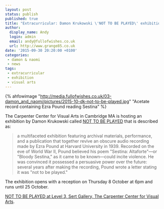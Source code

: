 ```yaml
---
layout: post
status: publish
published: true
title: "Extracurricular: Damon Krukowski \'NOT TO BE PLAYED\' exhibition"
author:
  display_name: Andy
  login: admin
  email: andy@fullofwishes.co.uk
  url: http://www.grange85.co.uk
date: '2015-09-30 20:20:00 +0100'
categories:
 - damon & naomi
 - news
tags:
 - extracurricular
 - exhibition
 - visual arts
---
```

{% ahfowimage "http://media.fullofwishes.co.uk/03-damon_and_naomi/pictures/2015-10-dk-not-to-be-played.jpg" "Acetate record containing Ezra Pound reading Sestina" %}

<p class="lead">The Carpenter Center for Visual Arts in Cambridge MA is hosting an exhibition by Damon Krukowski called <a href="http://ccva.fas.harvard.edu/damon-krukowski-not-be-played">NOT TO BE PLAYED</a> that is described as:</p>

<blockquote>
a multifaceted exhibition featuring archival materials, performance, and a publication that together revive an obscure audio recording made by Ezra Pound at Harvard University in 1939. Recorded on the eve of World War II, Pound believed his poem "Sestina: Altaforte"—or "Bloody Sestina," as it came to be known—could incite violence. He was convinced it possessed a persuasive power over the future: several years after making the recording, Pound wrote a letter stating it was "not to be played."
</blockquote>

The exhibition opens with a reception on Thursday 8 October at 6pm and runs until 25 October.

<a href="http://ccva.fas.harvard.edu/damon-krukowski-not-be-played">NOT TO BE PLAYED at Level 3, Sert Gallery, The Carpenter Center for Visual Arts</a>.
